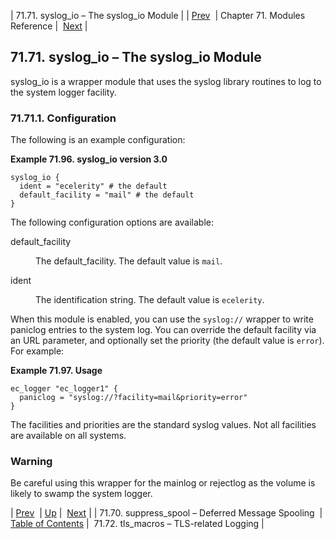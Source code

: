 | 71.71. syslog_io – The syslog_io Module |
| [Prev](modules.suppress_spool)  | Chapter 71. Modules Reference |  [Next](tls_macros) |

## 71.71. syslog_io – The syslog_io Module

<a class="indexterm" name="idp23211904"></a>

syslog_io is a wrapper module that uses the syslog library routines to log to the system logger facility.

### 71.71.1. Configuration

The following is an example configuration:

<a name="example.syslog.3"></a>

**Example 71.96. syslog_io version 3.0**

```
syslog_io {
  ident = "ecelerity" # the default
  default_facility = "mail" # the default
}
```

The following configuration options are available:

<dl class="variablelist">

<dt>default_facility</dt>

<dd>

The default_facility. The default value is `mail`.

</dd>

<dt>ident</dt>

<dd>

The identification string. The default value is `ecelerity`.

</dd>

</dl>

When this module is enabled, you can use the `syslog://` wrapper to write paniclog entries to the system log. You can override the default facility via an URL parameter, and optionally set the priority (the default value is `error`). For example:

<a name="example.syslog.paniclog.3"></a>

**Example 71.97. Usage**

```
ec_logger "ec_logger1" {
  paniclog = "syslog://?facility=mail&priority=error"
}
```

The facilities and priorities are the standard syslog values. Not all facilities are available on all systems.

### Warning

Be careful using this wrapper for the mainlog or rejectlog as the volume is likely to swamp the system logger.

| [Prev](modules.suppress_spool)  | [Up](modules) |  [Next](tls_macros) |
| 71.70. suppress_spool – Deferred Message Spooling  | [Table of Contents](index) |  71.72. tls_macros – TLS-related Logging |


